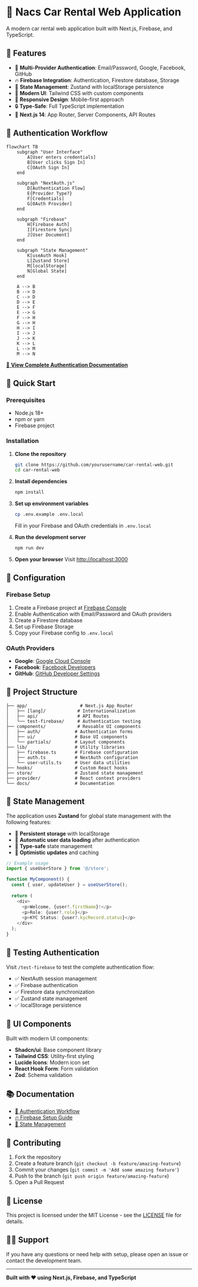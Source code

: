 # 🚗 Nacs Car Rental Web Application

A modern car rental web application built with Next.js, Firebase, and TypeScript.

## 🌟 Features

- 🔐 **Multi-Provider Authentication**: Email/Password, Google, Facebook, GitHub
- 🔥 **Firebase Integration**: Authentication, Firestore database, Storage
- 🎯 **State Management**: Zustand with localStorage persistence
- 🎨 **Modern UI**: Tailwind CSS with custom components
- 📱 **Responsive Design**: Mobile-first approach
- 🔒 **Type-Safe**: Full TypeScript implementation
- 🚀 **Next.js 14**: App Router, Server Components, API Routes

## 🔐 Authentication Workflow

```mermaid
flowchart TB
    subgraph "User Interface"
        A[User enters credentials]
        B[User clicks Sign In]
        C[OAuth Sign In]
    end
    
    subgraph "NextAuth.js"
        D[Authentication Flow]
        E{Provider Type?}
        F[Credentials]
        G[OAuth Provider]
    end
    
    subgraph "Firebase"
        H[Firebase Auth]
        I[Firestore Sync]
        J[User Document]
    end
    
    subgraph "State Management"
        K[useAuth Hook]
        L[Zustand Store]
        M[localStorage]
        N[Global State]
    end
    
    A --> B
    B --> D
    C --> D
    D --> E
    E --> F
    E --> G
    F --> H
    G --> H
    H --> I
    I --> J
    J --> K
    K --> L
    L --> M
    M --> N
```

[📖 **View Complete Authentication Documentation**](./docs/AUTHENTICATION_WORKFLOW.md)

## 🚀 Quick Start

### Prerequisites

- Node.js 18+ 
- npm or yarn
- Firebase project

### Installation

1. **Clone the repository**
   ```bash
   git clone https://github.com/yourusername/car-rental-web.git
   cd car-rental-web
   ```

2. **Install dependencies**
   ```bash
   npm install
   ```

3. **Set up environment variables**
   ```bash
   cp .env.example .env.local
   ```
   
   Fill in your Firebase and OAuth credentials in `.env.local`

4. **Run the development server**
   ```bash
   npm run dev
   ```

5. **Open your browser**
   Visit [http://localhost:3000](http://localhost:3000)

## 🔧 Configuration

### Firebase Setup

1. Create a Firebase project at [Firebase Console](https://console.firebase.google.com/)
2. Enable Authentication with Email/Password and OAuth providers
3. Create a Firestore database
4. Set up Firebase Storage
5. Copy your Firebase config to `.env.local`

### OAuth Providers

- **Google**: [Google Cloud Console](https://console.cloud.google.com/)
- **Facebook**: [Facebook Developers](https://developers.facebook.com/)
- **GitHub**: [GitHub Developer Settings](https://github.com/settings/developers)

## 📁 Project Structure

```
├── app/                    # Next.js App Router
│   ├── [lang]/            # Internationalization
│   ├── api/               # API Routes
│   └── test-firebase/     # Authentication testing
├── components/            # Reusable UI components
│   ├── auth/             # Authentication forms
│   ├── ui/               # Base UI components
│   └── partials/         # Layout components
├── lib/                  # Utility libraries
│   ├── firebase.ts       # Firebase configuration
│   ├── auth.ts           # NextAuth configuration
│   └── user-utils.ts     # User data utilities
├── hooks/                # Custom React hooks
├── store/                # Zustand state management
├── provider/             # React context providers
└── docs/                 # Documentation
```

## 🎯 State Management

The application uses **Zustand** for global state management with the following features:

- 💾 **Persistent storage** with localStorage
- 🔄 **Automatic user data loading** after authentication
- 🎪 **Type-safe** state management
- 🚀 **Optimistic updates** and caching

```typescript
// Example usage
import { useUserStore } from '@/store';

function MyComponent() {
  const { user, updateUser } = useUserStore();
  
  return (
    <div>
      <p>Welcome, {user?.firstName}!</p>
      <p>Role: {user?.role}</p>
      <p>KYC Status: {user?.kycRecord.status}</p>
    </div>
  );
}
```

## 🧪 Testing Authentication

Visit `/test-firebase` to test the complete authentication flow:

- ✅ NextAuth session management
- ✅ Firebase authentication  
- ✅ Firestore data synchronization
- ✅ Zustand state management
- ✅ localStorage persistence

## 🎨 UI Components

Built with modern UI components:

- **Shadcn/ui**: Base component library
- **Tailwind CSS**: Utility-first styling
- **Lucide Icons**: Modern icon set
- **React Hook Form**: Form validation
- **Zod**: Schema validation

## 📚 Documentation

- [🔐 Authentication Workflow](./docs/AUTHENTICATION_WORKFLOW.md)
- [🔥 Firebase Setup Guide](./FIREBASE-SETUP.md)
- [🎯 State Management](./docs/STATE_MANAGEMENT.md)

## 🤝 Contributing

1. Fork the repository
2. Create a feature branch (`git checkout -b feature/amazing-feature`)
3. Commit your changes (`git commit -m 'Add some amazing feature'`)
4. Push to the branch (`git push origin feature/amazing-feature`)
5. Open a Pull Request

## 📄 License

This project is licensed under the MIT License - see the [LICENSE](LICENSE) file for details.

## 🙋‍♂️ Support

If you have any questions or need help with setup, please open an issue or contact the development team.

---

**Built with ❤️ using Next.js, Firebase, and TypeScript**